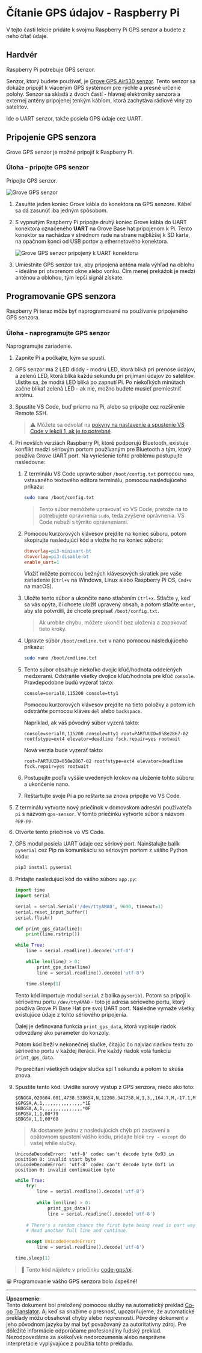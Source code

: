<!--
CO_OP_TRANSLATOR_METADATA:
{
  "original_hash": "3b2448c7ab4e9673e77e35a50c5e350d",
  "translation_date": "2025-08-28T09:36:09+00:00",
  "source_file": "3-transport/lessons/1-location-tracking/pi-gps-sensor.md",
  "language_code": "sk"
}
-->
# Čítanie GPS údajov - Raspberry Pi

V tejto časti lekcie pridáte k svojmu Raspberry Pi GPS senzor a budete z neho čítať údaje.

## Hardvér

Raspberry Pi potrebuje GPS senzor.

Senzor, ktorý budete používať, je [Grove GPS Air530 senzor](https://www.seeedstudio.com/Grove-GPS-Air530-p-4584.html). Tento senzor sa dokáže pripojiť k viacerým GPS systémom pre rýchle a presné určenie polohy. Senzor sa skladá z dvoch častí - hlavnej elektroniky senzora a externej antény pripojenej tenkým káblom, ktorá zachytáva rádiové vlny zo satelitov.

Ide o UART senzor, takže posiela GPS údaje cez UART.

## Pripojenie GPS senzora

Grove GPS senzor je možné pripojiť k Raspberry Pi.

### Úloha - pripojte GPS senzor

Pripojte GPS senzor.

![Grove GPS senzor](../../../../../translated_images/grove-gps-sensor.247943bf69b03f0d1820ef6ed10c587f9b650e8db55b936851c92412180bd3e2.sk.png)

1. Zasuňte jeden koniec Grove kábla do konektora na GPS senzore. Kábel sa dá zasunúť iba jedným spôsobom.

1. S vypnutým Raspberry Pi pripojte druhý koniec Grove kábla do UART konektora označeného **UART** na Grove Base hat pripojenom k Pi. Tento konektor sa nachádza v strednom rade na strane najbližšej k SD karte, na opačnom konci od USB portov a ethernetového konektora.

    ![Grove GPS senzor pripojený k UART konektoru](../../../../../translated_images/pi-gps-sensor.1f99ee2b2f6528915047ec78967bd362e0e4ee0ed594368a3837b9cf9cdaca64.sk.png)

1. Umiestnite GPS senzor tak, aby pripojená anténa mala výhľad na oblohu - ideálne pri otvorenom okne alebo vonku. Čím menej prekážok je medzi anténou a oblohou, tým lepší signál získate.

## Programovanie GPS senzora

Raspberry Pi teraz môže byť naprogramované na používanie pripojeného GPS senzora.

### Úloha - naprogramujte GPS senzor

Naprogramujte zariadenie.

1. Zapnite Pi a počkajte, kým sa spustí.

1. GPS senzor má 2 LED diódy - modrú LED, ktorá bliká pri prenose údajov, a zelenú LED, ktorá bliká každú sekundu pri prijímaní údajov zo satelitov. Uistite sa, že modrá LED bliká po zapnutí Pi. Po niekoľkých minútach začne blikať zelená LED - ak nie, možno budete musieť premiestniť anténu.

1. Spustite VS Code, buď priamo na Pi, alebo sa pripojte cez rozšírenie Remote SSH.

    > ⚠️ Môžete sa odvolať na [pokyny na nastavenie a spustenie VS Code v lekcii 1, ak je to potrebné](../../../1-getting-started/lessons/1-introduction-to-iot/pi.md).

1. Pri novších verziách Raspberry Pi, ktoré podporujú Bluetooth, existuje konflikt medzi sériovým portom používaným pre Bluetooth a tým, ktorý používa Grove UART port. Na vyriešenie tohto problému postupujte nasledovne:

    1. Z terminálu VS Code upravte súbor `/boot/config.txt` pomocou `nano`, vstavaného textového editora terminálu, pomocou nasledujúceho príkazu:

        ```sh
        sudo nano /boot/config.txt
        ```

        > Tento súbor nemôžete upravovať vo VS Code, pretože na to potrebujete oprávnenia `sudo`, teda zvýšené oprávnenia. VS Code nebeží s týmito oprávneniami.

    1. Pomocou kurzorových klávesov prejdite na koniec súboru, potom skopírujte nasledujúci kód a vložte ho na koniec súboru:

        ```ini
        dtoverlay=pi3-miniuart-bt
        dtoverlay=pi3-disable-bt
        enable_uart=1
        ```

        Vložiť môžete pomocou bežných klávesových skratiek pre vaše zariadenie (`Ctrl+v` na Windows, Linux alebo Raspberry Pi OS, `Cmd+v` na macOS).

    1. Uložte tento súbor a ukončite nano stlačením `Ctrl+x`. Stlačte `y`, keď sa vás opýta, či chcete uložiť upravený obsah, a potom stlačte `enter`, aby ste potvrdili, že chcete prepísať `/boot/config.txt`.

        > Ak urobíte chybu, môžete ukončiť bez uloženia a zopakovať tieto kroky.

    1. Upravte súbor `/boot/cmdline.txt` v nano pomocou nasledujúceho príkazu:

        ```sh
        sudo nano /boot/cmdline.txt
        ```

    1. Tento súbor obsahuje niekoľko dvojíc kľúč/hodnota oddelených medzerami. Odstráňte všetky dvojice kľúč/hodnota pre kľúč `console`. Pravdepodobne budú vyzerať takto:

        ```output
        console=serial0,115200 console=tty1 
        ```

        Pomocou kurzorových klávesov prejdite na tieto položky a potom ich odstráňte pomocou kláves `del` alebo `backspace`.

        Napríklad, ak váš pôvodný súbor vyzerá takto:

        ```output
        console=serial0,115200 console=tty1 root=PARTUUID=058e2867-02 rootfstype=ext4 elevator=deadline fsck.repair=yes rootwait
        ```

        Nová verzia bude vyzerať takto:

        ```output
        root=PARTUUID=058e2867-02 rootfstype=ext4 elevator=deadline fsck.repair=yes rootwait
        ```

    1. Postupujte podľa vyššie uvedených krokov na uloženie tohto súboru a ukončenie nano.

    1. Reštartujte svoje Pi a po reštarte sa znova pripojte vo VS Code.

1. Z terminálu vytvorte nový priečinok v domovskom adresári používateľa `pi` s názvom `gps-sensor`. V tomto priečinku vytvorte súbor s názvom `app.py`.

1. Otvorte tento priečinok vo VS Code.

1. GPS modul posiela UART údaje cez sériový port. Nainštalujte balík `pyserial` cez Pip na komunikáciu so sériovým portom z vášho Python kódu:

    ```sh
    pip3 install pyserial
    ```

1. Pridajte nasledujúci kód do vášho súboru `app.py`:

    ```python
    import time
    import serial
    
    serial = serial.Serial('/dev/ttyAMA0', 9600, timeout=1)
    serial.reset_input_buffer()
    serial.flush()
    
    def print_gps_data(line):
        print(line.rstrip())
    
    while True:
        line = serial.readline().decode('utf-8')
    
        while len(line) > 0:
            print_gps_data(line)
            line = serial.readline().decode('utf-8')
    
        time.sleep(1)
    ```

    Tento kód importuje modul `serial` z balíka `pyserial`. Potom sa pripojí k sériovému portu `/dev/ttyAMA0` - toto je adresa sériového portu, ktorý používa Grove Pi Base Hat pre svoj UART port. Následne vymaže všetky existujúce údaje z tohto sériového pripojenia.

    Ďalej je definovaná funkcia `print_gps_data`, ktorá vypisuje riadok odovzdaný ako parameter do konzoly.

    Potom kód beží v nekonečnej slučke, čítajúc čo najviac riadkov textu zo sériového portu v každej iterácii. Pre každý riadok volá funkciu `print_gps_data`.

    Po prečítaní všetkých údajov slučka spí 1 sekundu a potom to skúša znova.

1. Spustite tento kód. Uvidíte surový výstup z GPS senzora, niečo ako toto:

    ```output
    $GNGGA,020604.001,4738.538654,N,12208.341758,W,1,3,,164.7,M,-17.1,M,,*67
    $GPGSA,A,1,,,,,,,,,,,,,,,*1E
    $BDGSA,A,1,,,,,,,,,,,,,,,*0F
    $GPGSV,1,1,00*79
    $BDGSV,1,1,00*68
    ```

    > Ak dostanete jednu z nasledujúcich chýb pri zastavení a opätovnom spustení vášho kódu, pridajte blok `try - except` do vašej while slučky.

      ```output
      UnicodeDecodeError: 'utf-8' codec can't decode byte 0x93 in position 0: invalid start byte
      UnicodeDecodeError: 'utf-8' codec can't decode byte 0xf1 in position 0: invalid continuation byte
      ```

    ```python
    while True:
        try:
            line = serial.readline().decode('utf-8')
              
            while len(line) > 0:
                print_gps_data()
                line = serial.readline().decode('utf-8')
      
        # There's a random chance the first byte being read is part way through a character.
        # Read another full line and continue.

        except UnicodeDecodeError:
            line = serial.readline().decode('utf-8')

    time.sleep(1)
    ```

> 💁 Tento kód nájdete v priečinku [code-gps/pi](../../../../../3-transport/lessons/1-location-tracking/code-gps/pi).

😀 Programovanie vášho GPS senzora bolo úspešné!

---

**Upozornenie**:  
Tento dokument bol preložený pomocou služby na automatický preklad [Co-op Translator](https://github.com/Azure/co-op-translator). Aj keď sa snažíme o presnosť, upozorňujeme, že automatické preklady môžu obsahovať chyby alebo nepresnosti. Pôvodný dokument v jeho pôvodnom jazyku by mal byť považovaný za autoritatívny zdroj. Pre dôležité informácie odporúčame profesionálny ľudský preklad. Nezodpovedáme za akékoľvek nedorozumenia alebo nesprávne interpretácie vyplývajúce z použitia tohto prekladu.